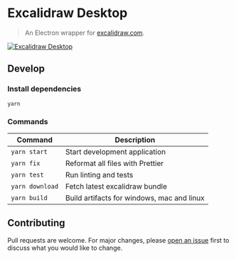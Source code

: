 # Excalidraw Desktop

> An Electron wrapper for [excalidraw.com](https://excalidraw.com).

[![Excalidraw Desktop](https://pbs.twimg.com/media/EPafpoLWoAAcFhc?format=jpg&name=large)](https://excalidraw.com/?id=5698913638023168)

## Develop

### Install dependencies

```
yarn
```

### Commands

| Command         | Description                                |
| --------------- | ------------------------------------------ |
| `yarn start`    | Start development application              |
| `yarn fix`      | Reformat all files with Prettier           |
| `yarn test`     | Run linting and tests                      |
| `yarn download` | Fetch latest excalidraw bundle             |
| `yarn build`    | Build artifacts for windows, mac and linux |

## Contributing

Pull requests are welcome. For major changes, please [open an issue](https://github.com/excalidraw/excalidraw-desktop/issues/new) first to discuss what you would like to change.
